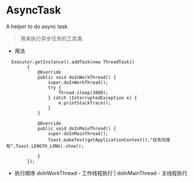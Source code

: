 # AsyncTask
A helper to do async task

> 用来执行异步任务的工具类.

- 用法
```
  Executor.getInstance().addTask(new ThreadTask()
        {
            @Override
            public void doInWorkThread() {
                super.doInWorkThread();
                try {
                    Thread.sleep(3000);
                } catch (InterruptedException e) {
                    e.printStackTrace();
                }
            }

            @Override
            public void doInMainThread() {
                super.doInMainThread();
                Toast.makeText(getApplicationContext(),"任务完成啦",Toast.LENGTH_LONG).show();

            }
        });
```

- 执行顺序
doInWorkThread  - 工作线程执行
      |
doInMainThread  -  主线程执行
